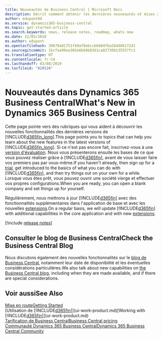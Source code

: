 ```yaml
---
title: Nouveautés de Business Central | Microsoft Docs
description: Décrit comment obtenir les dernières nouveautés et mises à jour de Business Central.
author: edupont04
ms.service: dynamics365-business-central
ms.topic: get-started-article
ms.search.keywords: news, release notes, roadmap, whats new
ms.date: 12/03/2018
ms.author: edupont
ms.openlocfilehash: 39679a81751f49af8ebccbb904f6a2b4466172d1
ms.sourcegitcommit: 1bcfaa99ea302e6b84b8361ca02730b135557fc1
ms.translationtype: HT
ms.contentlocale: fr-CH
ms.lasthandoff: 03/08/2019
ms.locfileid: "820526"
---
```

# <a name="whats-new-in-dynamics-365-business-central"></a><span data-ttu-id="ed8b8-103">Nouveautés dans Dynamics 365 Business Central</span><span class="sxs-lookup"><span data-stu-id="ed8b8-103">What's New in Dynamics 365 Business Central</span></span>

<span data-ttu-id="ed8b8-104">Cette page pointe vers des rubriques qui vous aident à découvrir les nouvelles fonctionnalités des dernières versions de [!INCLUDE[d365fin_long](includes/d365fin_long_md.md)].</span><span class="sxs-lookup"><span data-stu-id="ed8b8-104">This page points you to topics that can help you learn about the new features in the latest versions of [!INCLUDE[d365fin_long](includes/d365fin_long_md.md)].</span></span> <span data-ttu-id="ed8b8-105">Si ce n'est pas encore fait, inscrivez-vous à une [version d'évaluation](https://trials.dynamics.com/). Nous vous présenterons ensuite les bases de ce que vous pouvez réaliser grâce à [!INCLUDE[d365fin](includes/d365fin_md.md)], avant de vous laisser faire vos premiers pas par vous-même.</span><span class="sxs-lookup"><span data-stu-id="ed8b8-105">If you haven't already, then sign up for a [trial](https://trials.dynamics.com/), get introduced to the basics of what you can do with [!INCLUDE[d365fin](includes/d365fin_md.md)], and then try things out on your own for a while.</span></span> <span data-ttu-id="ed8b8-106">Lorsque vous êtes prêt, vous pouvez ouvrir une société vierge et effectuer vos propres configurations.</span><span class="sxs-lookup"><span data-stu-id="ed8b8-106">When you are ready, you can open a blank company and set things up for yourself.</span></span>  

<span data-ttu-id="ed8b8-107">Régulièrement, nous mettrons à jour [!INCLUDE[d365fin](includes/d365fin_md.md)] avec des fonctionnalités supplémentaires dans l'application de base et avec les nouvelles [extensions](ui-extensions.md).</span><span class="sxs-lookup"><span data-stu-id="ed8b8-107">On a regular basis, we will update [!INCLUDE[d365fin](includes/d365fin_md.md)] with additional capabilities in the core application and with new [extensions](ui-extensions.md).</span></span>  

[!include [release notes](includes/release-notes.md)]

## <a name="check-the-business-central-blog"></a><span data-ttu-id="ed8b8-108">Consulter le blog de Business Central</span><span class="sxs-lookup"><span data-stu-id="ed8b8-108">Check the Business Central Blog</span></span>
<span data-ttu-id="ed8b8-109">Nous discutons également des nouvelles fonctionnalités sur le [blog de Business Central](https://community.dynamics.com/business/b/financials/), notamment leur date de disponibilité et les éventuelles considérations particulières.</span><span class="sxs-lookup"><span data-stu-id="ed8b8-109">We also talk about new capabilities on [the Business Central blog](https://community.dynamics.com/business/b/financials/), including when they are made available, and if there are special considerations.</span></span>  

## <a name="see-also"></a><span data-ttu-id="ed8b8-110">Voir aussi</span><span class="sxs-lookup"><span data-stu-id="ed8b8-110">See Also</span></span>
[<span data-ttu-id="ed8b8-111">Mise en route</span><span class="sxs-lookup"><span data-stu-id="ed8b8-111">Getting Started</span></span>](product-get-started.md)  
<span data-ttu-id="ed8b8-112">[Utilisation de [!INCLUDE[d365fin](includes/d365fin_md.md)]](ui-work-product.md)</span><span class="sxs-lookup"><span data-stu-id="ed8b8-112">[Working with [!INCLUDE[d365fin](includes/d365fin_md.md)]](ui-work-product.md)</span></span>  
[<span data-ttu-id="ed8b8-113">Tarification de Business Central</span><span class="sxs-lookup"><span data-stu-id="ed8b8-113">Business Central pricing</span></span>](https://dynamics.microsoft.com/en-us/business-central/overview/#pricing)  
[<span data-ttu-id="ed8b8-114">Communauté Dynamics 365 Business Central</span><span class="sxs-lookup"><span data-stu-id="ed8b8-114">Dynamics 365 Business Central Community</span></span>](https://community.dynamics.com/business/)  
